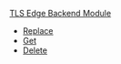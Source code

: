 <!-- Code generated for API Clients. DO NOT EDIT. -->

[TLS Edge Backend Module](#tls-edge-backend-module)

- [Replace](#tls-edge-backend-module/#replace)
- [Get](#tls-edge-backend-module/#get)
- [Delete](#tls-edge-backend-module/#delete)
